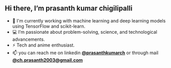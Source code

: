 ## Hi there, I’m prasanth kumar chigilipalli
- 🌱 I'm currently working with machine learning and deep learning models using TensorFlow and scikit-learn.
- 💻 I’m passionate about problem-solving, science, and technological advancements.
- ⚡ Tech and anime enthusiast.
- 📫 you can reach me on linkedin [**@prasanthkumarch**](https://www.linkedin.com/in/prasanthkumarch/) or through mail [**@ch.prasanth2003@gmail.com**](mailto:ch.prasanth2003@gmail.com)
